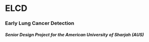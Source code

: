 <h1>ELCD</h1>
<h3>Early Lung Cancer Detection</h3>
<h5>Senior Design Project for the American University of Sharjah (AUS)</h5>
